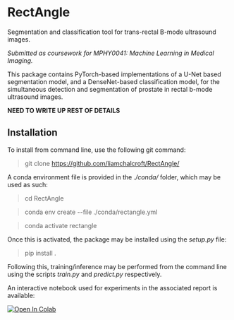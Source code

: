 # RectAngle
Segmentation and classification tool for trans-rectal B-mode ultrasound images.

*Submitted as coursework for MPHY0041: Machine Learning in Medical Imaging.*

This package contains PyTorch-based implementations of a U-Net based segmentation model, and a DenseNet-based classification model, for the simultaneous detection and segmentation of prostate in rectal b-mode ultrasound images.

**NEED TO WRITE UP REST OF DETAILS**

## Installation

To install from command line, use the following git command:

>git clone https://github.com/liamchalcroft/RectAngle/

A conda environment file is provided in the *./conda/* folder, which may be used as such:

>cd RectAngle

>conda env create --file ./conda/rectangle.yml

>conda activate rectangle

Once this is activated, the package may be installed using the *setup.py* file:

>pip install .

Following this, training/inference may be performed from the command line using the scripts *train.py* and *predict.py* respectively.

An interactive notebook used for experiments in the associated report is available:

<a href="https://colab.research.google.com/github/liamchalcroft/RectAngle/blob/main/colab_from_package.ipynb" target="_parent"><img src="https://colab.research.google.com/assets/colab-badge.svg" alt="Open In Colab"/></a>
